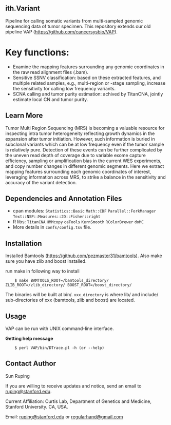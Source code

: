 ## ith.Variant

Pipeline for calling somatic variants from multi-sampled genomic sequencing data of tumor specimen. This repository extends our old pipeline VAP (https://github.com/cancersysbio/VAP).


# Key functions:
* Examine the mapping features surrounding any genomic coordinates in the raw read alignment files (.bam).
* Sensitive SSNV classification: based on these extracted features, and multiple related samples, e.g., multi-region or -stage sampling, increase the sensitivity for calling low frequency variants.
* SCNA calling and tumor purity estimation: achived by TitanCNA, jointly estimate local CN and tumor purity.


Learn More
---
Tumor Multi Region Sequencing (MRS) is becoming a valuable resource for inspecting intra tumor heterogeneity reflecting growth dynamics in the expansion after tumor initiation. However, such information is buried in subclonal variants which can be at low frequency even if the tumor sample is relatively pure. Detection of these events can be further complicated by the uneven read depth of coverage due to variable exome capture efficiency, sampling or amplification bias in the current WES experiments, and copy number changes in different genomic segments. Here we extract mapping features surrounding each genomic coordinates of interest, leveraging information across MRS, to  strike a balance in the sensitivity and accuracy of the variant detection.


Dependencies and Annotation Files
---
* cpan modules: ``Statistics::Basic`` ``Math::CDF`` ``Parallel::ForkManager`` ``Text::NSP::Measures::2D::Fisher::right``
* R libs: ``TitanCNA`` ``HMMcopy`` ``caTools`` ``KernSmooth`` ``RColorBrewer`` ``doMC``
* More details in ``confs/config.tsv`` file.


Installation
---

Installed Bamtools (https://github.com/pezmaster31/bamtools). Also make sure you have zlib and boost installed.

run make in following way to install

        $ make BAMTOOLS_ROOT=/bamtools_directory/ ZLIB_ROOT=/zlib_directory/ BOOST_ROOT=/boost_directory/

The binaries will be built at bin/. ``xxx_directory`` is where lib/ and include/ sub-directories of xxx (bamtools, zlib and boost) are located.


Usage
---

VAP can be run with UNIX command-line interface.

**Getting help message**

        $ perl VAP/bin/DTrace.pl -h (or --help)



Contact Author
---
Sun Ruping

If you are willing to receive updates and notice, send an email to ruping@stanford.edu.

Current Affiliation:
Curtis Lab, Department of Genetics and Medicine, Stanford University. CA, USA.

Email: ruping@stanford.edu or regularhand@gmail.com